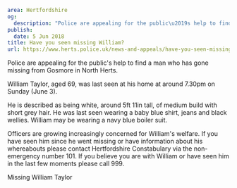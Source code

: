 ```yaml
area: Hertfordshire
og:
  description: "Police are appealing for the public\u2019s help to find a man who has gone missing from Gosmore in North Herts."
publish:
  date: 5 Jun 2018
title: Have you seen missing William?
url: https://www.herts.police.uk/news-and-appeals/have-you-seen-missing-william-0324G
```

Police are appealing for the public's help to find a man who has gone missing from Gosmore in North Herts.

William Taylor, aged 69, was last seen at his home at around 7.30pm on Sunday (June 3).

He is described as being white, around 5ft 11in tall, of medium build with short grey hair. He was last seen wearing a baby blue shirt, jeans and black wellies. William may be wearing a navy blue boiler suit.

Officers are growing increasingly concerned for William's welfare. If you have seen him since he went missing or have information about his whereabouts please contact Hertfordshire Constabulary via the non-emergency number 101. If you believe you are with William or have seen him in the last few moments please call 999.

Missing William Taylor
